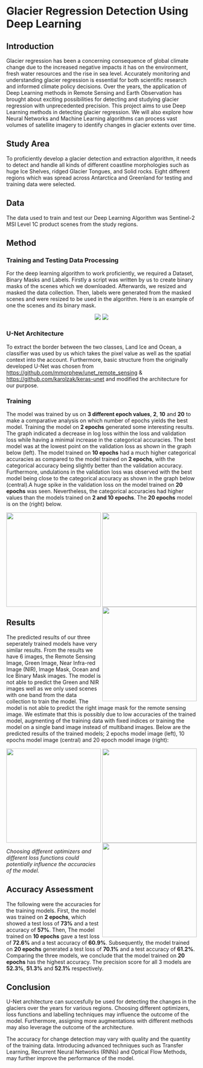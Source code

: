 # Glacier Regression Detection Using Deep Learning

## Introduction
Glacier regression has been a concerning consequence of global climate change due to the increased negative impacts it has on the environment, fresh water resources and the rise in sea level. Accurately monitoring and understanding glacier regression is essential for both scientific research and informed climate policy decisions. Over the years, the application of Deep Learning methods in Remote Sensing and Earth Observation has brought about exciting possibilities for detecting and studying glacier regression with unprecedented precision. 
This project aims to use Deep Learning methods in detecting glacier regression. We will also explore how Neural Networks and Machine Learning algorithms can process vast volumes of satellite imagery to identify changes in glacier extents over time.

## Study Area
To proficiently develop a glacier detection and extraction algorithm, it needs to detect and handle all kinds of different coastline morphologies such as huge Ice Shelves, ridged Glacier Tongues, and Solid rocks. Eight different regions which was spread across Antarctica and Greenland for testing and training data were selected.

## Data 
The data used to train and test our Deep Learning Algorithm was Sentinel-2 MSI Level 1C product scenes from the study regions.

## Method
### Training and Testing Data Processing
For the deep learning algorithm to work proficiently, we required a Dataset, Binary Masks and Labels. Firstly a script was written by us to create binary masks of the scenes which we downloaded. Afterwards, we resized and masked the data collection. Then, labels were generated from the masked scenes and were resized to be used in the algorithm. Here is an example of one the scenes and its binary mask.

<p align="center">
  <img src="https://github.com/Christobaltobbin/Drought_Assessment/assets/116877317/94d853fd-7f73-47d2-8580-841dafadbd11.png">
  <img src="https://github.com/Christobaltobbin/Drought_Assessment/assets/116877317/a4914c84-0a10-47cd-bfb9-d11b5ba41b3c.png">
</p>



### U-Net Architecture
To extract the border between the two classes, Land Ice and Ocean, a classifier was used by us which takes the pixel value as well as the spatial context into the account. Furthermore, basic structure from the originally developed U-Net was chosen from https://github.com/mmorphew/unet_remote_sensing & https://github.com/karolzak/keras-unet and modified the architecture for our purpose.

### Training
The model was trained by us on **3 different epoch values**, **2**, **10** and **20** to make a comparative analysis on which number of epochs yields the best model. Training the model on **2 epochs** generated some interesting results. The graph indicated a decrease in log loss within the loss and validation loss while having a minimal increase in the categorical accuracies. The best model was at the lowest point on the validation loss as shown in the graph below (left). The model trained on **10 epochs** had  a much higher categorical accuracies as compared to the model trained on **2 epochs**, with the categorical accuracy being slightly better than the validation accuracy. Furthermore, undulations in the validation loss was observed with the best model being close to the categorical accuracy as shown in the graph below (central).A huge spike in the validation loss on the model trained on **20 epochs** was seen. Nevertheless, the categorical accuracies had higher values than the models trained on **2 and 10 epochs**. The **20 epochs** model is on the (right) below.

<p align="center">
  <img src="https://github.com/Christobaltobbin/Classification-Land_cover_Analysis/assets/116877317/401a8583-5226-46fe-8725-08603b09b483.png" align="left" width="250" height="250">
  <img src="https://github.com/Christobaltobbin/Classification-Land_cover_Analysis/assets/116877317/5fca4542-0938-4aad-a541-5916d5e6962b.png" align="center" width="250" height="250">
  <img src="https://github.com/Christobaltobbin/Drought_Assessment/assets/116877317/5743bf84-6054-41d9-aee2-26577d1998e9.png" align="right" width="250" height="250">
</p>

## Results
The predicted results of our three seperately trained models have very similar results. From the results we have 6 images, the Remote Sensing Image, Green Image, Near Infra-red Image (NIR), Image Mask, Ocean and Ice Binary Mask images. The model is not able to predict the Green and NIR images well as we only used scenes with one band from the data collection to train the model. The model is not able to predict the right image mask for the remote sensing image. We estimate that this is possibly due to low accuracies of the trained model, augmenting of the training data with fixed indices or training the model on a single band image instead of multiband images. Below are the predicted results of the trained models; 2 epochs model image (left), 10 epochs model image (central) and 20 epoch model image (right):

<p align="center">
  <img src="https://github.com/Christobaltobbin/Classification-Land_cover_Analysis/assets/116877317/017ff44e-9b4b-4154-82af-fa975e9eaf21.png" align="left" width="250" height="250">
  <img src="https://github.com/Christobaltobbin/Classification-Land_cover_Analysis/assets/116877317/efe7abfb-13a4-4418-a6e1-f72e938d9f74.png" align="center" width="250" height="250">
  <img src="https://github.com/Christobaltobbin/Drought_Assessment/assets/116877317/e474de31-8888-418d-8ac1-91ed511f7015.png" align="right" width="250" height="250">
</p>

*Choosing different optimizers and different loss functions could potentially influence the accuracies of the model.*

## Accuracy Assessment
The following were the accuracies for the training models. First, the model was trained on **2 epochs**, which showed a test loss of **73%** and a test accuracy of **57%**. Then, The model trained on **10 epochs** gave a test loss of **72.6%** and a test accuracy of **60.9%**. Subsequently, the model trained on **20 epochs** generated a test loss of **70.1%** and a test accuracy of **61.2%**. Comparing the three models, we conclude that the model trained on **20 epochs** has the highest accuracy. The precision score for all 3 models are **52.3%**, **51.3%** and **52.1%** respectively.

## Conclusion
 U-Net architecture can succesfully be used for detecting the changes in the glaciers over the years for various regions. Choosing different optimizers, loss functions and labelling techniques may influence the outcome of the model. Furthermore, assigning more augmentations with different methods may also leverage the outcome of the architecture. 

 The accuracy for change detection may vary with quality and the quantity of the training data. Introducing advanced techniques such as Transfer Learning, Recurrent Neural Networks (RNNs) and Optical Flow Methods, may further improve the performance of the model. 
